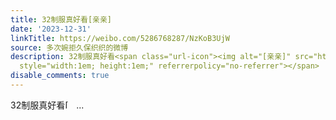 ```yaml
---
title: 32制服真好看[亲亲]
date: '2023-12-31'
linkTitle: https://weibo.com/5286768287/NzKoB3UjW
source: 多次婉拒久保织织的微博
description: 32制服真好看<span class="url-icon"><img alt="[亲亲]" src="https://h5.sinaimg.cn/m/emoticon/icon/default/d_qinqin-cc50dcd938.png"
  style="width:1em; height:1em;" referrerpolicy="no-referrer"></span>  ...
disable_comments: true
---
```

32制服真好看<span class="url-icon"><img alt="[亲亲]" src="https://h5.sinaimg.cn/m/emoticon/icon/default/d_qinqin-cc50dcd938.png" style="width:1em; height:1em;" referrerpolicy="no-referrer"></span>  ...